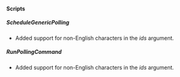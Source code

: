 
#### Scripts
##### ScheduleGenericPolling
- Added support for non-English characters in the *ids* argument.
##### RunPollingCommand
- Added support for non-English characters in the *ids* argument.
